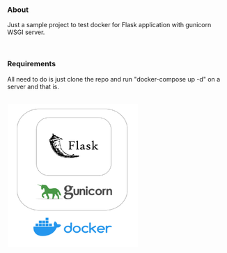 ### About
Just a sample project to test docker for Flask application with gunicorn WSGI server.

<br>
 
### Requirements
All need to do is just clone the repo and run "docker-compose up -d" on a server and that is.

<br>

<img src="https://github.com/MinThuraZaw/simple-flask-app-on-docker/blob/master/static/img_pj.jpg" width="300" height="330">

